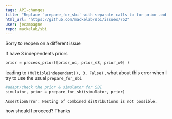```yaml
---
tags: API-changes
title: "Replace `prepare_for_sbi` with separate calls to for prior and simulator in all tutorials"
html_url: "https://github.com/mackelab/sbi/issues/752"
user: jecampagne
repo: mackelab/sbi
---
```


Sorry to reopen on a different issue

If have 3 independents priors 
```python
prior = process_prior([prior_oc, prior_s8, prior_w0] )
```
leading to `(MultipleIndependent(), 3, False)` , what about this error when I try to use the usual `prepare_for_sbi`
```python
#adapt/check the prior & simulator for SBI
simulator, prior = prepare_for_sbi(simulator, prior)
```
```
AssertionError: Nesting of combined distributions is not possible.
```
 how should I proceed? Thanks
